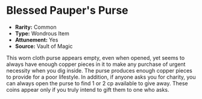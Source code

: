 # Blessed Pauper's Purse

- **Rarity:** Common
- **Type:** Wondrous Item
- **Attunement:** Yes
- **Source:** Vault of Magic

This worn cloth purse appears empty, even when opened, yet seems to always have enough copper pieces in it to make any purchase of urgent necessity when you dig inside. The purse produces enough copper pieces to provide for a poor lifestyle. In addition, if anyone asks you for charity, you can always open the purse to find 1 or 2 cp available to give away. These coins appear only if you truly intend to gift them to one who asks.
